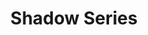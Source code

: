 ---
title: 'Shadow Series'
category: 'drawings'
materials: 'Drawings on wood and paint'
measurements: 'Various Sizes'
year: '2009'
mainImage: 'shadow-1.jpg'
blurDataURL: ''
images: 'shadow-1.jpg/shadow-2.jpg/shadow-3.jpg/shadow-4.jpg/shadow-5.jpg/shadow-6.jpg/shadow-7.jpg/shadow-8.jpg/shadow-9.jpg/shadow-10.jpg/shadow-11.jpg/shadow-12.jpg/shadow-13.jpg'
imageNames: 'Shadow 1/Shadow 2/Shadow 3/Shadow 4/Shadow 5/Shadow 6/Shadow 7/Shadow 8/Shadow 9/Shadow 10/Shadow 11/Shadow 12/Shadow 13'
---